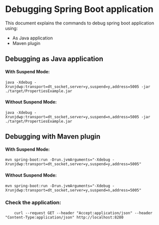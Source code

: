 # Debugging Spring Boot application
This document explains the commands to debug spring boot application using:
* As Java application
* Maven plugin

## Debugging as Java application

#### With Suspend Mode:

    java -Xdebug -Xrunjdwp:transport=dt_socket,server=y,suspend=y,address=5005 -jar ./target/PropertiesExample.jar

#### Without Suspend Mode:

    java -Xdebug -Xrunjdwp:transport=dt_socket,server=y,suspend=n,address=5005 -jar ./target/PropertiesExample.jar

## Debugging with Maven plugin

#### With Suspend Mode:

    mvn spring-boot:run -Drun.jvmArguments="-Xdebug -Xrunjdwp:transport=dt_socket,server=y,suspend=y,address=5005"

#### Without Suspend Mode:

    mvn spring-boot:run -Drun.jvmArguments="-Xdebug -Xrunjdwp:transport=dt_socket,server=y,suspend=n,address=5005"

### Check the application:

        curl --request GET --header "Accept:application/json" --header "Content-Type:application/json" http://localhost:8280

